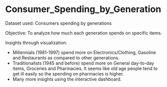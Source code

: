 # Consumer_Spending_by_Generation

Dataset used: Consumers spending by generations

Objective: To analyze how much each generation spends on specific items.

Insights through visualization:

  * Millennials (1981-1997) spend more on Electronics/Clothing, Gasoline and Restaurants as compared to other generations. 
  * Traditionalists (1945 and before) spend more on General day-to-day items, Groceries and Pharmacies. 
    It seems like old age people tend to get ill easily so the spending on pharmacies is higher. 
  * Many more insights using the interactive dashboard.
